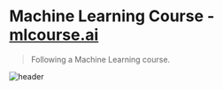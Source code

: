 # Machine Learning Course - [mlcourse.ai](https://mlcourse.ai/)
> Following a Machine Learning course.

![header](https://mlcourse.ai/images/ods_stickers.jpg)


